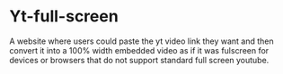 # Yt-full-screen
A website where users could paste the yt video link they want and then convert it into a 100% width embedded video as if it was fulscreen for devices or browsers that do not support standard full screen youtube.
